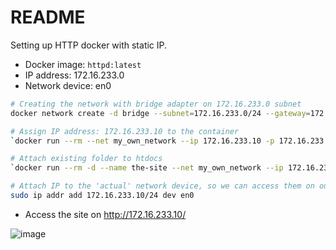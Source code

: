 # README
Setting up HTTP docker with static IP.

- Docker image: `httpd:latest`
- IP address: 172.16.233.0
- Network device: en0


```bash
# Creating the network with bridge adapter on 172.16.233.0 subnet
docker network create -d bridge --subnet=172.16.233.0/24 --gateway=172.16.233.1 my_own_network

# Assign IP address: 172.16.233.10 to the container
`docker run --rm --net my_own_network --ip 172.16.233.10 -p 172.16.233.10:80:80 httpd:latest`

# Attach existing folder to htdocs
`docker run --rm -d --name the-site --net my_own_network --ip 172.16.233.10 -p 172.16.233.10:80:80 -v $(PWD)/:/usr/local/apache2/htdocs/ httpd:latest`

# Attach IP to the 'actual' network device, so we can access them on our network
sudo ip addr add 172.16.233.10/24 dev en0
```

- Access the site on http://172.16.233.10/

![image](https://github.com/yosep-tenly/static-ip-docker-httpd/assets/41761997/d8630919-c276-49e0-b514-41ca6bcc3b1d)
